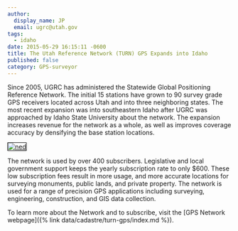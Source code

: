 ```yaml
---
author:
  display_name: JP
  email: ugrc@utah.gov
tags:
  - idaho
date: 2015-05-29 16:15:11 -0600
title: The Utah Reference Network (TURN) GPS Expands into Idaho
published: false
category: GPS-surveyor
---
```


<a href="deleted" alt="" title="IdahoExpansion" class="inline-text-left" loading="lazy" /></a>

Since 2005, UGRC has administered the Statewide Global Positioning Reference Network. The initial 15 stations have grown to 90 survey grade GPS receivers located across Utah and into three neighboring states. The most recent expansion was into southeastern Idaho after UGRC was approached by Idaho State University about the network. The expansion increases revenue for the network as a whole, as well as improves coverage accuracy by densifying the base station locations.

<a href="http://turngps.utah.gov/Map/SensorMap.aspx"><img class="inline-text-right" style="border: 1px solid black;" src="deleted" alt="ned" loading="lazy" /></a>

The network is used by over 400 subscribers. Legislative and local government support keeps the yearly subscription rate to only $600. These low subscription fees result in more usage, and more accurate locations for surveying monuments, public lands, and private property. The network is used for a range of precision GPS applications including surveying, engineering, construction, and GIS data collection.

To learn more about the Network and to subscribe, visit the [GPS Network webpage]({% link data/cadastre/turn-gps/index.md %}).

